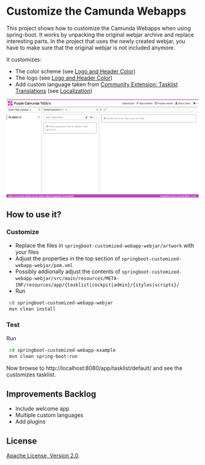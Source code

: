 # Customize the Camunda Webapps


This project shows how to customize the Camunda Webapps when using spring-boot.
It works by unpacking the original webjar archive and replace interesting parts.
In the project that uses the newly created webjar, you have to make sure that the original webjar is not included anymore.

It customizes:

* The color scheme (see [Logo and Header Color](https://docs.camunda.org/manual/latest/webapps/tasklist/configuration/#logo-and-header-color))
* The logo (see [Logo and Header Color](https://docs.camunda.org/manual/latest/webapps/tasklist/configuration/#logo-and-header-color))
* Add custom language taken from [Community Extension: Tasklist Translations](https://github.com/camunda/camunda-tasklist-translations/) (see [Localization](https://docs.camunda.org/manual/latest/webapps/tasklist/configuration/#localization))

![Screenshot](screenshot.png)

## How to use it?

### Customize

* Replace the files in ```springboot-customized-webapp-webjar/artwork``` with your files
* Adjust the properties in the top section of ```springboot-customized-webapp-webjar/pom.xml```
* Possibly addionally adjust the contents of ```springboot-customized-webapp-webjar/src/main/resources/META-INF/resources/app/{tasklist|cockpit|admin}/{styles|scripts}/```
* Run 
```bash
 cd springboot-customized-webapp-webjar
 mvn clean install
```

### Test
Run

```bash
 cd springboot-customized-webapp-example
 mvn clean spring-boot:run
```

Now browse to http://localhost:8080/app/tasklist/default/ and see the customizes tasklist.


Improvements Backlog
--------------------

* Include welcome app
* Multiple custom languages
* Add plugins

License
-------

[Apache License, Version 2.0](http://www.apache.org/licenses/LICENSE-2.0).
